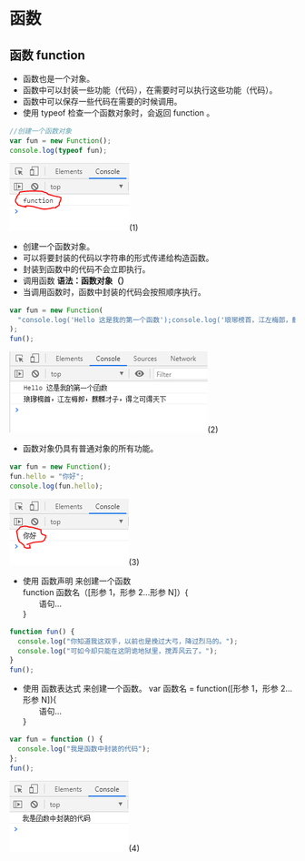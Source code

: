 # 函数

## 函数 function

- 函数也是一个对象。
- 函数中可以封装一些功能（代码），在需要时可以执行这些功能（代码）。
- 函数中可以保存一些代码在需要的时候调用。
- 使用 typeof 检查一个函数对象时，会返回 function 。

```javascript
//创建一个函数对象
var fun = new Function();
console.log(typeof fun);
```

![image](../images/21/1.png)(1)

- 创建一个函数对象。
- 可以将要封装的代码以字符串的形式传递给构造函数。
- 封装到函数中的代码不会立即执行。
- 调用函数 **语法：函数对象（）**
- 当调用函数时，函数中封装的代码会按照顺序执行。

```javascript
var fun = new Function(
  "console.log('Hello 这是我的第一个函数');console.log('琅琊榜首，江左梅郎，麒麟才子，得之可得天下');"
);
fun();
```

![image](../images/21/2.png)(2)

- 函数对象仍具有普通对象的所有功能。

```javascript
var fun = new Function();
fun.hello = "你好";
console.log(fun.hello);
```

![image](../images/21/3.png)(3)

- 使用 函数声明 来创建一个函数  
  function 函数名（[形参 1，形参 2...形参 N]）{  
  &emsp;&emsp;语句...  
  }

```javascript
function fun() {
  console.log("你知道我这双手，以前也是挽过大弓，降过烈马的。");
  console.log("可如今却只能在这阴诡地狱里，搅弄风云了。");
}
fun();
```

- 使用 函数表达式 来创建一个函数。
  var 函数名 = function([形参 1，形参 2...形参 N]){  
  &emsp;&emsp;语句...  
  }

```javascript
var fun = function () {
  console.log("我是函数中封装的代码");
};
fun();
```

![image](../images/21/4.png)(4)
